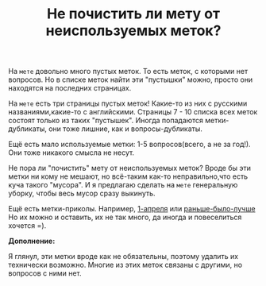 ﻿---
title: "Не почистить ли мету от неиспользуемых меток?"
se.owner.user_id: 532877
se.owner.display_name: "Зонтик"
se.owner.link: "https://ru.meta.stackoverflow.com/users/532877/%d0%97%d0%be%d0%bd%d1%82%d0%b8%d0%ba"
se.link: "https://ru.meta.stackoverflow.com/questions/12314/%d0%9d%d0%b5-%d0%bf%d0%be%d1%87%d0%b8%d1%81%d1%82%d0%b8%d1%82%d1%8c-%d0%bb%d0%b8-%d0%bc%d0%b5%d1%82%d1%83-%d0%be%d1%82-%d0%bd%d0%b5%d0%b8%d1%81%d0%bf%d0%be%d0%bb%d1%8c%d0%b7%d1%83%d0%b5%d0%bc%d1%8b%d1%85-%d0%bc%d0%b5%d1%82%d0%be%d0%ba"
se.question_id: 12314
se.post_type: question
---
<p>На <code>мете</code> довольно много пустых меток. То есть меток, с которыми нет вопросов. Но в списке меток найти эти &quot;пустышки&quot; можно, просто они находятся на последних страницах.</p>
<p>На <code>мете</code> есть три страницы пустых меток! Какие-то из них с русскими названиями,какие-то с английскими. Страницы 7 - 10 списка всех меток состоят только из таких &quot;пустышек&quot;.
Иногда попадаются метки-дубликаты, они тоже лишние, как и вопросы-дубликаты.</p>
<p>Ещё есть мало используемые метки: 1-5 вопросов(всего, а не за год!).
Они тоже никакого смысла не несут.</p>
<p>Не пора ли &quot;почистить&quot; мету от неиспользуемых меток? Вроде бы эти метки ни кому не мешают, но всё-таким как-то неправильно,что есть куча такого &quot;мусора&quot;. И я предлагаю сделать на <code>мете</code> генеральную уборку, чтобы весь мусор сразу выкинуть.</p>
<p>Ещё есть метки-приколы. Например, <a href="https://ru.meta.stackoverflow.com/questions/tagged/1-%D0%B0%D0%BF%D1%80%D0%B5%D0%BB%D1%8F">1-апреля</a>
или <a href="https://ru.meta.stackoverflow.com/questions/tagged/%D1%80%D0%B0%D0%BD%D1%8C%D1%88%D0%B5-%D0%B1%D1%8B%D0%BB%D0%BE-%D0%BB%D1%83%D1%87%D1%88%D0%B5">раньше-было-лучше</a> Но их можно и оставить, их не так много, да иногда и повеселиться хочется =).</p>
<p><strong>Дополнение:</strong></p>
<p>Я глянул, эти метки вроде как не обязательны, поэтому удалить их технически возможно. Многие из этих меток связаны с другими, но вопросов с ними нет.</p>
